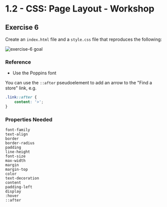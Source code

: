 # 1.2 - CSS: Page Layout - Workshop

## Exercise 6

Create an `index.html` file and a `style.css` file that reproduces the following:

![exercise-6 goal](../../assets/ex-6-goal.png)

### Reference

- Use the Poppins font

You can use the `::after` pseudoelement to add an arrow to the "Find a store" link, e.g.

```css
.link::after {
    content: '>';
}
```

### Properties Needed

```
font-family
text-align
border
border-radius
padding
line-height
font-size
max-width
margin
margin-top
color
text-decoration
content
padding-left
display
:hover
::after
```
